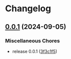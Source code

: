 # Changelog

## [0.0.1](https://github.com/onomondo/node-lksctp/compare/v0.0.1...v0.0.1) (2024-09-05)


### Miscellaneous Chores

* release 0.0.1 ([3f3c1f5](https://github.com/onomondo/node-lksctp/commit/3f3c1f55dbf9e94f2e75620f02e18aefa4f9ebb2))
